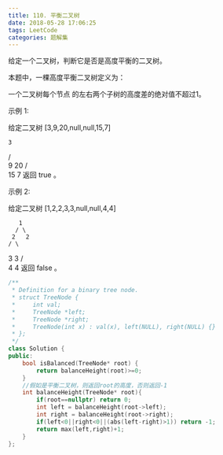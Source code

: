 ```yaml
---
title: 110. 平衡二叉树
date: 2018-05-28 17:06:25
tags: LeetCode
categories: 题解集
---
```


给定一个二叉树，判断它是否是高度平衡的二叉树。

本题中，一棵高度平衡二叉树定义为：

一个二叉树每个节点 的左右两个子树的高度差的绝对值不超过1。

示例 1:

给定二叉树 [3,9,20,null,null,15,7]

    3
   / \
  9  20
    /  \
   15   7
返回 true 。

示例 2:

给定二叉树 [1,2,2,3,3,null,null,4,4]

       1
      / \
     2   2
    / \
   3   3
  / \
 4   4
返回 false 。

```cpp
/**
 * Definition for a binary tree node.
 * struct TreeNode {
 *     int val;
 *     TreeNode *left;
 *     TreeNode *right;
 *     TreeNode(int x) : val(x), left(NULL), right(NULL) {}
 * };
 */
class Solution {
public:
    bool isBalanced(TreeNode* root) {
        return balanceHeight(root)>=0;
    }
    //假如是平衡二叉树，则返回root的高度，否则返回-1
    int balanceHeight(TreeNode* root){
        if(root==nullptr) return 0;
        int left = balanceHeight(root->left);
        int right = balanceHeight(root->right);
        if(left<0||right<0||(abs(left-right)>1)) return -1;
        return max(left,right)+1;
    }
};
```